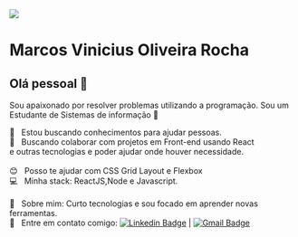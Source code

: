 

<!--
**marcosvinirocha/marcosvinirocha** is a ✨ _special_ ✨ repository because its `README.md` (this file) appears on your GitHub profile.

Here are some ideas to get you started:

- 🔭 I’m currently working on ...
- 🌱 I’m currently learning ...
- 👯 I’m looking to collaborate on ...
- 🤔 I’m looking for help with ...
- 💬 Ask me about ...
- 📫 How to reach me: ...
- 😄 Pronouns: ...
- ⚡ Fun fact: ...
-->

<img width="auto" src="https://github.com/tgmarinho/tgmarinho/blob/master/banner.png">


# Marcos Vinicius Oliveira Rocha

## Olá pessoal 👋
Sou apaixonado por resolver problemas utilizando a programação.
Sou um Estudante de Sistemas de informação 📓

 :rocket:  &nbsp; Estou buscando conhecimentos para ajudar pessoas.
 <br/> :purple_heart: &nbsp; Buscando colaborar com projetos em Front-end usando React <br>e outras tecnologias e poder ajudar onde houver necessidade.
 <br/>
 <br/> :blush: &nbsp; Posso te ajudar com CSS Grid Layout e Flexbox
 <br/> :computer: &nbsp; Minha stack: ReactJS,Node e Javascript.
 <br/>
 <br/> 💬  &nbsp; Sobre mim: Curto tecnologias e sou focado em aprender novas ferramentas.
 <br/> :email: &nbsp; Entre em contato comigo: [![Linkedin Badge](https://img.shields.io/badge/-Marcosudia1256-blue?style=flat-square&logo=Linkedin&logoColor=white&link=https://www.linkedin.com/in/marcosudia1256/)](https://www.linkedin.com/in/marcosudia1256/) 
| 
[![Gmail Badge](https://img.shields.io/badge/-marcosvinicius.udia1256@gmail.com-c14438?style=flat-square&logo=Gmail&logoColor=white&link=mailto:marcosvinicius.udia1256@gmail.com)](mailto:marcosudia1256@gmail.com)